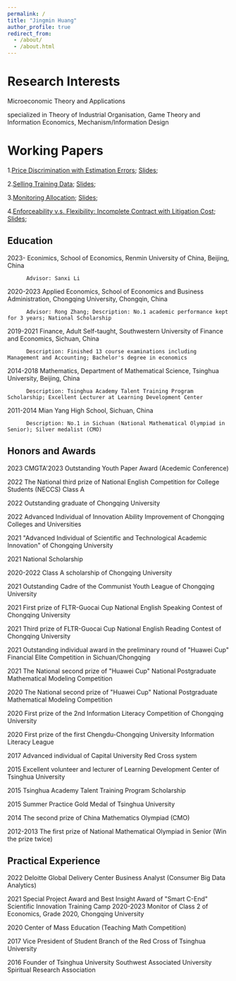 ```yaml
---
permalink: /
title: "Jingmin Huang"
author_profile: true
redirect_from: 
  - /about/
  - /about.html
---
```




Research Interests
======
Microeconomic Theory and Applications

specialized in Theory of Industrial Organisation, Game Theory and Information Economics, Mechanism/Information Design

Working Papers
======
1.[Price Discrimination with Estimation Errors](https://www.dropbox.com/scl/fi/ns7cwms034mmjhbqd2yrn/1.pdf?rlkey=iyczof10p0ku5ygm9g956pqix&st=rt6wo2p5&dl=0); [Slides](https://www.dropbox.com/scl/fi/nnhwaswib2enfe6q9a24n/Slides_CMGTA2023_Huang-Jingmin.pdf?rlkey=tcwbw4wu03hw33hnvjpb5ex0c&st=mcfhnklh&dl=0);

2.[Selling Training Data](https://www.dropbox.com/scl/fi/hxoea41qx5ogh7xziesbv/Selling_Training_Data.pdf?rlkey=h6bz7tzezitq586nwkevk6r3o&st=uhgysmcw&dl=0); [Slides](https://www.dropbox.com/scl/fi/8elbq16qpvz9zo493t60q/Selling_Training_Data-1.pdf?rlkey=6klwa9gxm54tz1f0z0ojs89sz&st=wstyu2g0&dl=0);

3.[Monitoring Allocation](https://www.dropbox.com/scl/fi/qmkfnymh53jf17rkj431t/Monitoring-Allocation-proposition-1.pdf?rlkey=lxo5x577tzz84awqdoxjwod1s&st=bxbhgsce&dl=0); [Slides](https://www.dropbox.com/scl/fi/n8jcc06uindeux0sgrp88/Monitoring_Allocation__Slide_4.pdf?rlkey=byujyqhdi963v6nccy3xo208y&st=sfj239u0&dl=0);

4.[Enforceability v.s. Flexibility: Incomplete Contract with Litigation Cost](https://www.dropbox.com/scl/fi/1wtkjtw5dsi8zjnjtrfwp/Smart_Contract_v_2-2.pdf?rlkey=gw2xu4pb9iglyynvmfhdhwp45&st=urzaccg7&dl=0); [Slides](https://www.dropbox.com/scl/fi/c5ripd57cz260i80nm2sg/Enforceability_versus_Flexibility-2.pdf?rlkey=pa35bjn4llgzr9lpoae3e29mx&st=122oiddl&dl=0);

Education
------
2023-     Econimics, School of Economics, Renmin University of China, Beijing, China

          Advisor: Sanxi Li
          
2020-2023 Applied Economics, School of Economics and Business Administration, Chongqing University, Chongqin, China

          Advisor: Rong Zhang; Description: No.1 academic performance kept for 3 years; National Scholarship
          
2019-2021 Finance, Adult Self-taught, Southwestern University of Finance and Economics, Sichuan, China

          Description: Finished 13 course examinations including Management and Accounting; Bachelor's degree in economics
          
2014-2018 Mathematics, Department of Mathematical Science, Tsinghua University, Beijing, China

          Description: Tsinghua Academy Talent Training Program Scholarship; Excellent Lecturer at Learning Development Center
          
2011-2014 Mian Yang High School, Sichuan, China

          Description: No.1 in Sichuan (National Mathematical Olympiad in Senior); Silver medalist (CMO)

Honors and Awards
------
2023 CMGTA'2023 Outstanding Youth Paper Award (Acedemic Conference)

2022 The National third prize of National English Competition for College Students (NECCS) Class A

2022 Outstanding graduate of Chongqing University

2022 Advanced Individual of Innovation Ability Improvement of Chongqing Colleges and Universities

2021 "Advanced Individual of Scientific and Technological Academic Innovation" of Chongqing University

2021 National Scholarship

2020-2022 Class A scholarship of Chongqing University

2021 Outstanding Cadre of the Communist Youth League of Chongqing University

2021 First prize of FLTR-Guocai Cup National English Speaking Contest of Chongqing University

2021 Third prize of FLTR-Guocai Cup National English Reading Contest of Chongqing University

2021 Outstanding individual award in the preliminary round of "Huawei Cup" Financial Elite Competition in Sichuan/Chongqing 

2021 The National second prize of "Huawei Cup" National Postgraduate Mathematical Modeling Competition

2020 The National second prize of "Huawei Cup" National Postgraduate Mathematical Modeling Competition

2020 First prize of the 2nd Information Literacy Competition of Chongqing University

2020 First prize of the first Chengdu-Chongqing University Information Literacy League

2017 Advanced individual of Capital University Red Cross system

2015 Excellent volunteer and lecturer of Learning Development Center of Tsinghua University

2015 Tsinghua Academy Talent Training Program Scholarship

2015 Summer Practice Gold Medal of Tsinghua University

2014 The second prize of China Mathematics Olympiad (CMO)

2012-2013 The first prize of National Mathematical Olympiad in Senior (Win the prize twice)

Practical Experience
------
2022 Deloitte Global Delivery Center Business Analyst (Consumer Big Data Analytics)

2021 Special Project Award and Best Insight Award of "Smart C-End" Scientific Innovation Training Camp 2020-2023 Monitor of Class 2 of Economics, Grade 2020, Chongqing University

2020 Center of Mass Education (Teaching Math Competition)

2017 Vice President of Student Branch of the Red Cross of Tsinghua University

2016 Founder of Tsinghua University Southwest Associated University Spiritual Research Association
